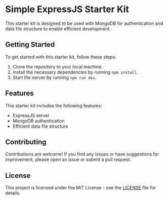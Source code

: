 # Simple ExpressJS Starter Kit

This starter kit is designed to be used with MongoDB for authentication and data file structure to enable efficient development.

## Getting Started

To get started with this starter kit, follow these steps:

1. Clone the repository to your local machine.
2. Install the necessary dependencies by running `npm install`.
3. Start the server by running `npm run dev`.

## Features

This starter kit includes the following features:

- ExpressJS server
- MongoDB authentication
- Efficient data file structure

## Contributing

Contributions are welcome! If you find any issues or have suggestions for improvement, please open an issue or submit a pull request.

## License

This project is licensed under the MIT License - see the [LICENSE](LICENSE) file for details.
